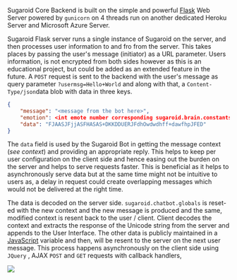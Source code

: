 
Sugaroid Core Backend is built on the simple and powerful [Flask](https://flask.palletsprojects.com/en/1.1.x/tutorial/layout/) Web Server powered by `gunicorn` on 4 threads run on another dedicated Heroku Server and Microsoft Azure Server. 

Sugaroid Flask server runs a single instance of Sugaroid on the server, and then processes user information to and fro from the server. This takes places by passing the user's message (initiator) as a URL parameter. Users information, is not encrypted from both sides however as this is an educational project, but could be added as an extended feature in the future. A `POST` request is sent to the backend with the user's message as query parameter `?usermsg=Hello+World` and along with that, a `Content-Type/json`data blob with data in three keys. 

```json
{
    "message": "<message from the bot here>",
    "emotion": <int emote number corresponding sugaroid.brain.constants.Emotion>,
    "data": "FJAASJFjjASFHASAS+DKKDDUERJFdhOwdwdhff+dawfhpJFED"
}
```

The `data` field is used by the Sugaroid Bot in getting the message context (_see context_) and providing an appropriate reply. This helps to keep per user configuration on the client side and hence easing out the burden on the server and helps to serve requests faster. This is beneficial as it helps to asynchronously serve data but at the same time might not be intuitive to users as, a delay in request could create overlapping messages which would not be delivered at the right time. 

The data is decoded on the server side. `sugaroid.chatbot.globals` is reset-ed with the new context and the new message is produced and the same, modified context is resent back to the user / client. Client decodes the context and extracts the response of the Unicode string from the server and appends to the User Interface. The other data is publicly maintained in a [JavaScript](https://www.javascript.com) variable and then, will be resent to the server on the next user message. This process happens asynchronously on the client side using `JQuery` , AJAX `POST` and `GET` requests with callback handlers,

![](./img/sugaroid_flask.png)

